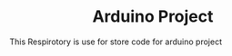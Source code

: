 <h1 align="center">Arduino Project</h1>
<body>
  This Respirotory is use for store code for arduino project 
</body>

